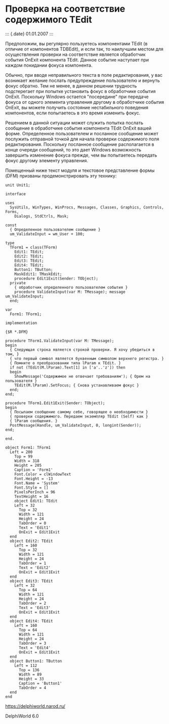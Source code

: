 Проверка на соответствие содержимого TEdit
==========================================

::: {.date}
01.01.2007
:::

Предположим, вы регулярно пользуетесь компонентами TEdit (в отличие от
компонентов TDBEdit), и если так, то наилучшим местом для осуществления
проверки на соответствие является обработчик события OnExit компонента
TEdit. Данное событие наступает при каждом покидании фокуса компонента.

Обычно, при вводе неправильного текста в поле редактирования, у вас
возникает желание послать предупреждение пользователю и вернуть фокус
обратно. Тем не менее, в данном решении трудность подстерегает при
попытке установить фокус в обработчике события OnExit. Поскольку Windows
остается \"посередине\" при передаче фокуса от одного элемента
управления другому в обработчике события OnExit, вы можете получить
состояние нестабильного поведения компонентов, если попытаетесь в это
время изменить фокус.

Решением в данной ситуации может служить попытка послать сообщение в
обработчике события компонента TEdit OnExit вашей форме. Определенное
пользователем и посланное сообщение может послужить отправной точкой для
начала проверки содержимого поля редактирования. Поскольку посланное
сообщение располагается в конце очереди сообщений, то это дает Windows
возможность завершить изменение фокуса прежде, чем вы попытаетесь
передать фокус другому элементу управления.

Помещенный ниже текст модуля и текстовое представление формы (DFM)
призваны продемонстрировать эту технику:

    unit Unit1;
     
    interface
     
    uses
      SysUtils, WinTypes, WinProcs, Messages, Classes, Graphics, Controls, Forms,
        Dialogs, StdCtrls, Mask;
     
    const
      { Определенное пользователем сообщение }
      um_ValidateInput = wm_User + 100;
     
    type
      TForm1 = class(TForm)
        Edit1: TEdit;
        Edit2: TEdit;
        Edit3: TEdit;
        Edit4: TEdit;
        Button1: TButton;
        MaskEdit1: TMaskEdit;
        procedure Edit1Exit(Sender: TObject);
      private
        { обработчик определенного пользователем события }
        procedure ValidateInput(var M: TMessage); message um_ValidateInput;
      end;
     
    var
      Form1: TForm1;
     
    implementation
     
    {$R *.DFM}
     
    procedure TForm1.ValidateInput(var M: TMessage);
    begin
      { Следующая строка является строкой проверки. Я хочу убедиться в том, }
      { что первый символ является буквенным символом верхнего регистра. }
      { Помните о преобразовании типа lParam к TEdit. }
      if not (TEdit(M.lParam).Text[1] in ['a'..'z']) then
      begin
        ShowMessage('Содержимое не отвечает требованиям'); { Орем на пользователя }
        TEdit(M.lParam).SetFocus; { Снова устанавливаем фокус }
      end;
    end;
     
    procedure TForm1.Edit1Exit(Sender: TObject);
    begin
      { Посылаем сообщение самому себе, говорящее о необходимости }
      { проверки содержимого. Передаем экземпляр TEdit (Self) как }
      { lParam сообщения. }
      PostMessage(Handle, um_ValidateInput, 0, longint(Sender));
    end;
     
    end.

    object Form1: TForm1
      Left = 200
        Top = 99
        Width = 318
        Height = 205
        Caption = 'Form1'
        Font.Color = clWindowText
        Font.Height = -13
        Font.Name = 'System'
        Font.Style = []
        PixelsPerInch = 96
        TextHeight = 16
        object Edit1: TEdit
        Left = 32
          Top = 32
          Width = 121
          Height = 24
          TabOrder = 0
          Text = 'Edit1'
          OnExit = Edit1Exit
      end
      object Edit2: TEdit
        Left = 160
          Top = 32
          Width = 121
          Height = 24
          TabOrder = 1
          Text = 'Edit2'
          OnExit = Edit1Exit
      end
      object Edit3: TEdit
        Left = 32
          Top = 64
          Width = 121
          Height = 24
          TabOrder = 2
          Text = 'Edit3'
          OnExit = Edit1Exit
      end
      object Edit4: TEdit
        Left = 160
          Top = 64
          Width = 121
          Height = 24
          TabOrder = 3
          Text = 'Edit4'
          OnExit = Edit1Exit
      end
      object Button1: TButton
        Left = 112
          Top = 136
          Width = 89
          Height = 33
          Caption = 'Button1'
          TabOrder = 4
      end
    end

<https://delphiworld.narod.ru/>

DelphiWorld 6.0

 
